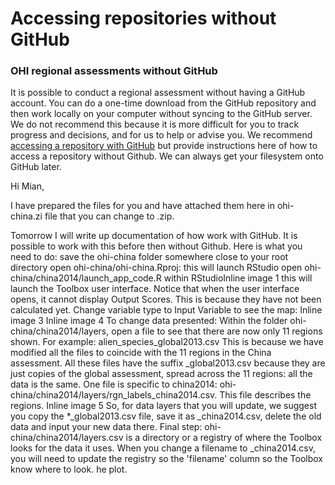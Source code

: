 # Accessing repositories without GitHub

### OHI regional assessments without GitHub
It is possible to conduct a regional assessment without having a GitHub account. You can do a one-time download from the GitHub repository and then work locally on your computer without syncing to the GitHub server. We do not recommend this because it is more difficult for you to track progress and decisions, and for us to help or advise you. We recommend [accessing a repository with GitHub](https://github.com/OHI-Science/ohimanual/blob/master/tutorials/accessing_a_repo/accessing_a_repo.md) but provide instructions here of how to access a repository without Github. We can always get your filesystem onto GitHub later. 


Hi Mian, 

I have prepared the files for you and have attached them here in ohi-china.zi file that you can change to .zip. 

Tomorrow I will write up documentation of how work with GitHub. It is possible to work with this before then without Github. Here is what you need to do:
save the ohi-china folder somewhere close to your root directory
open ohi-china/ohi-china.Rproj: this will launch RStudio
open ohi-china/china2014/launch_app_code.R within RStudioInline image 1
this will launch the Toolbox user interface. Notice that when the user interface opens, it cannot display Output Scores. This is because they have not been calculated yet. Change variable type to Input Variable to see the map: Inline image 3
Inline image 4
To change data presented: 
Within the folder ohi-china/china2014/layers, open a file to see that there are now only 11 regions shown. For example: alien_species_global2013.csv
This is because we have modified all the files to coincide with the 11 regions in the China assessment. All these files have the suffix _global2013.csv because they are just copies of the global assessment, spread across the 11 regions: all the data is the same. 
One file is specific to china2014: ohi-china/china2014/layers/rgn_labels_china2014.csv. This file describes the regions.
Inline image 5
So, for data layers that you will update, we suggest you copy the *_global2013.csv file, save it as _china2014.csv, delete the old data and input your new data there. 
Final step: ohi-china/china2014/layers.csv is a directory or a registry of where the Toolbox looks for the data it uses. When you change a filename to _china2014.csv, you will need to update the registry so the 'filename' column so the Toolbox know where to look. he plot.


